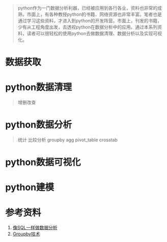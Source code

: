 > python作为一门数据分析利器，已经被应用到各行各业，资料也非常的成熟，市面上，有各种教授python的书籍、网络资源也非常丰富。笔者也是通过学习这些资料，才进入到python的开发阵营。市面上，刊发的书籍，少有从工程角度出发，去透视python在数据分析中的应用。通过本系列资料，读者可以很轻松的使用python去做数据清理、数据分析以及实现可视化。

# 数据获取

# python数据清理
> 增删改查


# python数据分析
> 统计
> 比较分析
> groupby agg pivot_table crosstab

# python数据可视化


# python建模



# 参考资料
1. [像SQL一样做数据分析](http://www.cnblogs.com/en-heng/p/5630849.html)
2. [Groupby技术](https://www.cnblogs.com/huiyang865/p/5577772.html)